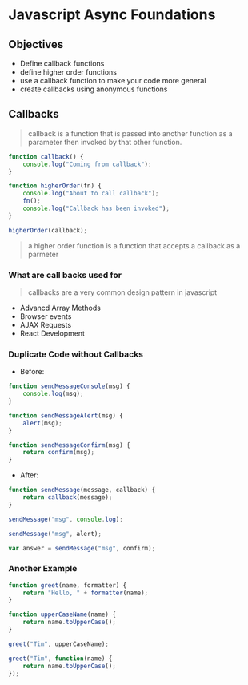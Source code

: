 # Javascript Async Foundations

## Objectives

- Define callback functions
- define higher order functions
- use a callback function to make your code more general
- create callbacks using anonymous functions

## Callbacks

> callback is a function that is passed into another function as a parameter then invoked by that other function.

```js
function callback() {
    console.log("Coming from callback");
}

function higherOrder(fn) {
    console.log("About to call callback");
    fn();
    console.log("Callback has been invoked");
}

higherOrder(callback);
```

> a higher order function is a function that accepts a callback as a parmeter

### What are call backs used for

> callbacks are a very common design pattern in javascript

- Advancd Array Methods
- Browser events
- AJAX Requests
- React Development

### Duplicate Code without Callbacks

- Before:

```js
function sendMessageConsole(msg) {
    console.log(msg);
}

function sendMessageAlert(msg) {
    alert(msg);
}

function sendMessageConfirm(msg) {
    return confirm(msg);
}
```

- After:

```js
function sendMessage(message, callback) {
    return callback(message);
}

sendMessage("msg", console.log);

sendMessage("msg", alert);

var answer = sendMessage("msg", confirm);
```

### Another Example

```js
function greet(name, formatter) {
    return "Hello, " + formatter(name);
}

function upperCaseName(name) {
    return name.toUpperCase();
}

greet("Tim", upperCaseName);

greet("Tim", function(name) {
    return name.toUpperCase();
});
```